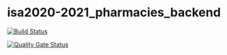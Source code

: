 # isa2020-2021_pharmacies_backend

[![Build Status](https://travis-ci.com/tamararankovic/isa2020-2021_pharmacies_backend.svg?token=pxqxyxXcXLsxpF8szCQq&branch=master)](https://travis-ci.com/tamararankovic/isa2020-2021_pharmacies_backend)

[![Quality Gate Status](https://sonarcloud.io/api/project_badges/measure?project=tamararankovic_isa2020-2021_pharmacies_backend&metric=alert_status)](https://sonarcloud.io/dashboard?id=tamararankovic_isa2020-2021_pharmacies_backend)
